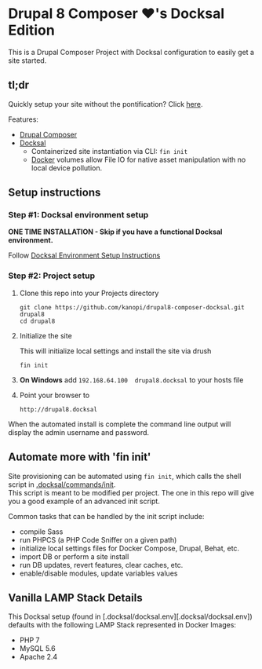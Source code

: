 # Drupal 8 Composer ❤'s️ Docksal Edition

This is a Drupal Composer Project with Docksal configuration to easily get a site started.

## tl;dr
Quickly setup your site without the pontification? Click [here](#cut-to-the-chase).

Features:

- [Drupal Composer](https://github.com/drupal-composer/drupal-project)
- [Docksal](https://github.com/docksal/docksal) 
    - Containerized site instantiation via CLI: `fin init`
    - [Docker](https://www.docker.com/) volumes allow File IO for native asset manipulation with no local device pollution.

## Setup instructions

### Step #1: Docksal environment setup

**ONE TIME INSTALLATION - Skip if you have a functional Docksal environment.**  

Follow [Docksal Environment Setup Instructions](http://docksal.readthedocs.io/en/master/getting-started/env-setup)

<a name="cut-to-the-chase"></a>
### Step #2: Project setup

1. Clone this repo into your Projects directory

    ```
    git clone https://github.com/kanopi/drupal8-composer-docksal.git drupal8
    cd drupal8
    ```

2. Initialize the site

    This will initialize local settings and install the site via drush

    ```
    fin init
    ```

3. **On Windows** add `192.168.64.100  drupal8.docksal` to your hosts file

4. Point your browser to

    ```
    http://drupal8.docksal
    ```

When the automated install is complete the command line output will display the admin username and password.

## Automate more with 'fin init'

Site provisioning can be automated using `fin init`, which calls the shell script in [.docksal/commands/init](.docksal/commands/init).  
This script is meant to be modified per project. The one in this repo will give you a good example of an advanced init script.

Common tasks that can be handled by the init script include:

- compile Sass
- run PHPCS (a PHP Code Sniffer on a given path)
- initialize local settings files for Docker Compose, Drupal, Behat, etc.
- import DB or perform a site install
- run DB updates, revert features, clear caches, etc.
- enable/disable modules, update variables values

## Vanilla LAMP Stack Details

This Docksal setup (found in [.docksal/docksal.env][.docksal/docksal.env]) defaults with the following LAMP Stack represented in Docker Images:
- PHP 7
- MySQL 5.6
- Apache 2.4
